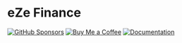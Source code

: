# eZe Finance

[![GitHub Sponsors](https://img.shields.io/badge/Sponsor_this_Project-grey?logo=github)](https://github.com/sponsors/Johandielangman)
[![Buy Me a Coffee](https://img.shields.io/badge/Buy_Me_a_Coffee-grey?logo=buymeacoffee)](#)
[![Documentation](https://img.shields.io/badge/Documentation-grey?logo=readme)](#)

